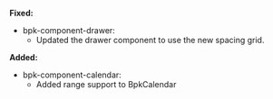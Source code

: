 **Fixed:**

- bpk-component-drawer:
  - Updated the drawer component to use the new spacing grid.

**Added:**

- bpk-component-calendar:
  - Added range support to BpkCalendar
